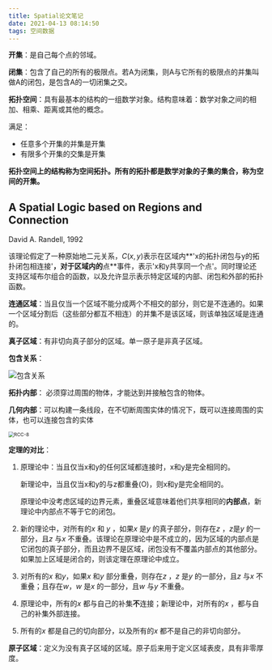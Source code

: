 ```yaml
---
title: Spatial论文笔记
date: 2021-04-13 08:14:50
tags: 空间数据
---
```


**开集**：是自己每个点的邻域。

**闭集**：包含了自己的所有的极限点。若A为闭集，则A与它所有的极限点的并集叫做A的闭包，是包含A的一切闭集之交。

**拓扑空间**：具有最基本的结构的一组数学对象。结构意味着：数学对象之间的相加、相乘、距离或其他的概念。

<!--more-->

满足：

- 任意多个开集的并集是开集
- 有限多个开集的交集是开集

**拓扑空间上的结构称为空间拓扑。所有的拓扑都是数学对象的子集的集合，称为空间的开集。**



## A Spatial Logic based on Regions and Connection

David A. Randell, 1992

该理论假定了一种原始地二元关系，$C(x,y)$表示在区域内**'x的拓扑闭包与y的拓扑闭包相连接'**，对于区域内的**点**事件，表示'x和y共享同一个点'。同时理论还支持区域布尔组合的函数，以及允许显示表示特定区域的内部、闭包和外部的拓扑函数。

**连通区域**：当且仅当一个区域不能分成两个不相交的部分，则它是不连通的。如果一个区域分割后（这些部分都互不相连）的并集不是该区域，则该单独区域是连通的。 

**真子区域**：有非切向真子部分的区域。单一原子是非真子区域。

**包含关系**：

![包含关系](https://tva1.sinaimg.cn/large/005SZbikgy1gpi653tbkwj30ic06jmyd.jpg)

**拓扑内部**： 必须穿过周围的物体，才能达到并接触包含的物体。

**几何内部**：可以构建一条线段，在不切断周围实体的情况下，既可以连接周围的实体，也可以连接包含的实体

<img src="https://tva1.sinaimg.cn/large/005SZbikgy1gpjgibn3jwj30ny0cc403.jpg" alt="RCC-8" style="zoom: 67%;" />

**定理的对比**：

1. 原理论中：当且仅当x和y的任何区域都连接时，x和y是完全相同的。

   新理论中，当且仅当x和y的与z都重叠(O)，则x和y是完全相同的。

   原理论中没考虑区域的边界元素，重叠区域意味着他们共享相同的**内部点**，新理论中内部点不等于它的闭包。

2. 新的理论中，对所有的$x$ 和 $y$ ，如果$x$ 是$y$ 的真子部分，则存在$z$ ，$z$是$y$ 的一部分，且$z$ 与$x$ 不重叠。该理论在原理论中是不成立的，因为区域的内部点是它闭包的真子部分，而且边界不是区域，闭包没有不覆盖内部点的其他部分。如果加上区域是闭合的，则该定理在原理论中成立。

3. 对所有的$x$ 和$y$，如果$x$ 和$y$ 部分重叠，则存在$z$ ，$z$ 是$y$ 的一部分，且$z$ 与$x$ 不重叠；且存在$w$，$w$ 是$x$ 的一部分，且$w$ 与$y$ 不重叠。

4. 原理论中，所有的$x$ 都与自己的补集**不**连接；新理论中，对所有的$x$ ，都与自己的补集外部连接。

5. 所有的$x$ 都是自己的切向部分，以及所有的$x$ 都不是自己的非切向部分。

**原子区域**：定义为没有真子区域的区域。原子后来用于定义区域表皮，具有非零厚度。

